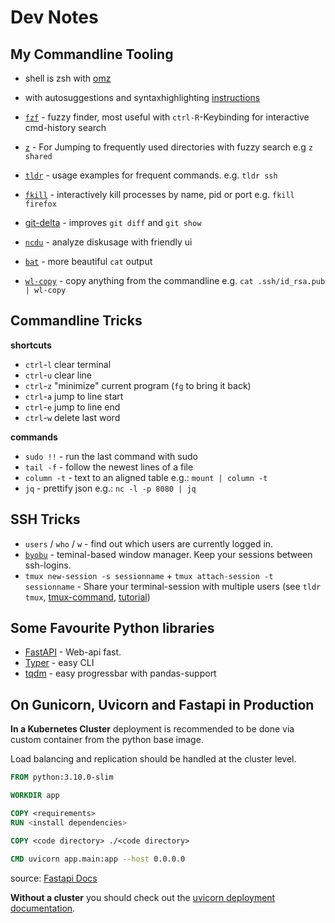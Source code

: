 # Dev Notes

## My Commandline Tooling

- shell is zsh with [omz](https://ohmyz.sh/)
- with autosuggestions and syntaxhighlighting [instructions](https://dev.to/kumareth/a-beginner-s-guide-for-setting-up-autocomplete-on-ohmyzsh-hyper-with-plugins-themes-47f2)

- [`fzf`](https://github.com/junegunn/fzf) - fuzzy finder, most useful with `ctrl-R`-Keybinding for interactive cmd-history search
- [`z`](https://github.com/rupa/z/) - For Jumping to frequently used directories with fuzzy search e.g `z shared`
- [`tldr`](https://tldr.sh/) - usage examples for frequent commands. e.g. `tldr ssh`
- [`fkill`](https://github.com/sindresorhus/fkill-cli) - interactively kill processes by name, pid or port e.g. `fkill firefox`
- [git-delta](https://crates.io/crates/git-delta) - improves `git diff` and `git show`
- [`ncdu`](https://dev.yorhel.nl/ncdu) - analyze diskusage with friendly ui
- [`bat`](https://github.com/sharkdp/bat) - more beautiful `cat` output
- [`wl-copy`](https://github.com/bugaevc/wl-clipboard) - copy anything from the commandline e.g. `cat .ssh/id_rsa.pub | wl-copy`

## Commandline Tricks

**shortcuts**
- `ctrl`-`l` clear terminal
- `ctrl`-`u` clear line
- `ctrl`-`z` "minimize" current program (`fg` to bring it back)
- `ctrl`-`a` jump to line start
- `ctrl`-`e` jump to line end
- `ctrl`-`w` delete last word

**commands**
- `sudo !!` - run the last command with sudo
- `tail -f` - follow the newest lines of a file
- `column -t` - text to an aligned table e.g.: `mount | column -t`
- `jq` - prettify json e.g.: `nc -l -p 8080 | jq`

## SSH Tricks

- `users` / `who` / `w` - find out which users are currently logged in.
- [`byobu`](https://www.byobu.org/) - teminal-based window manager. Keep your sessions between ssh-logins.
- `tmux new-session -s sessionname` + `tmux attach-session -t sessionname` - Share your terminal-session with multiple users (see `tldr tmux`, [tmux-command](https://github.com/tmux/tmux), [tutorial](https://www.howtoforge.com/sharing-terminal-sessions-with-tmux-and-screen))

## Some Favourite Python libraries

- [FastAPI](https://fastapi.tiangolo.com/) - Web-api fast.
- [Typer](https://typer.tiangolo.com/) - easy CLI
- [tqdm](https://github.com/tqdm/tqdm) - easy progressbar with pandas-support

## On Gunicorn, Uvicorn and Fastapi in Production

**In a Kubernetes Cluster** deployment is recommended to be done via custom container from the python base image.

Load balancing and replication should be handled at the cluster level.

```Dockerfile
FROM python:3.10.0-slim

WORKDIR app

COPY <requirements>
RUN <install dependencies>

COPY <code directory> ./<code directory>

CMD uvicorn app.main:app --host 0.0.0.0

```

source: [Fastapi Docs](https://fastapi.tiangolo.com/deployment/docker/)

**Without a cluster** you should check out the [uvicorn deployment documentation](https://www.uvicorn.org/deployment/).